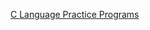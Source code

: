 [C Language Practice Programs](https://www.youtube.com/playlist?list=PLu0W_9lII9ahSEQv6cHtu8JBXNgK2_QMX)
